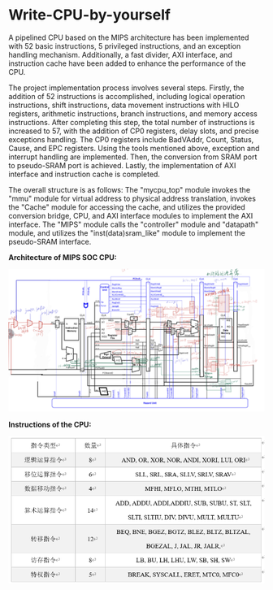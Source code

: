 # Write-CPU-by-yourself

  A pipelined CPU based on the MIPS architecture has been implemented with 52 basic instructions, 5 privileged instructions, and an exception handling mechanism. Additionally, a fast divider, AXI interface, and instruction cache have been added to enhance the performance of the CPU.
  
  The project implementation process involves several steps. Firstly, the addition of 52 instructions is accomplished, including logical operation instructions, shift instructions, data movement instructions with HILO registers, arithmetic instructions, branch instructions, and memory access instructions. After completing this step, the total number of instructions is increased to 57, with the addition of CP0 registers, delay slots, and precise exceptions handling. The CP0 registers include BadVAddr, Count, Status, Cause, and EPC registers. Using the tools mentioned above, exception and interrupt handling are implemented. Then, the conversion from SRAM port to pseudo-SRAM port is achieved. Lastly, the implementation of AXI interface and instruction cache is completed.

  The overall structure is as follows: The "mycpu_top" module invokes the "mmu" module for virtual address to physical address translation, invokes the "Cache" module for accessing the cache, and utilizes the provided conversion bridge, CPU, and AXI interface modules to implement the AXI interface. The "MIPS" module calls the "controller" module and "datapath" module, and utilizes the "inst(data)sram_like" module to implement the pseudo-SRAM interface.

**Architecture of MIPS SOC CPU:**
<div align=center>
<img src="https://github.com/ShiYue-HelloWorld/Write-CPU-by-yourself/blob/master/Architecture.png?raw=true"/>
</div>


**Instructions of the CPU:**
<div align=center>
<img src="https://github.com/ShiYue-HelloWorld/Write-CPU-by-yourself/blob/master/Instruction.png?raw=true"/>
</div>
